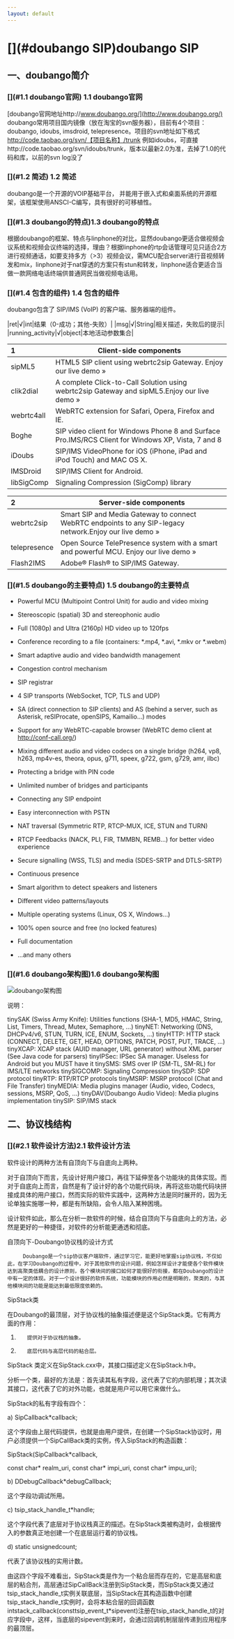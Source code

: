 ```yaml
---
layout: default
---
```


# [](#doubango SIP)doubango SIP

## [](#一、doubango简介)一、doubango简介

### [](#1.1 doubango官网) 1.1 doubango官网

[doubango官网地址http://www.doubango.org/](http://www.doubango.org/)
doubango常用项目国内镜像（放在淘宝的svn服务器），目前有4个项目：doubango, idoubs, imsdroid, telepresence。项目的svn地址如下格式
http://code.taobao.org/svn/【项目名称】/trunk
例如idoubs，可直接http://code.taobao.org/svn/idoubs/trunk，版本以最新2.0为准，去掉了1.0的代码和库，以前的svn log没了

### [](#1.2 简述) 1.2 简述
doubango是一个开源的VOIP基础平台， 并能用于嵌入式和桌面系统的开源框架，该框架使用ANSCI-C编写，具有很好的可移植性。

### [](#1.3 doubango的特点)1.3 doubango的特点
根据doubango的框架、特点与linphone的对比，显然doubango更适合做视频会议系统和视频会议终端的选择，理由？根据linphone的rtp会话管理可见只适合2方进行视频通话，如要支持多方（>3）视频会议，需MCU配合server进行音视频转发和mix，linphone对于nat穿透的方案只有stun和转发，linphone适合更适合当做一款网络电话终端供普通网民当做视频电话用。

### [](#1.4 包含的组件) 1.4 包含的组件
doubango包含了 SIP/IMS (VoIP) 的客户端、服务器端的组件。


|ret|√|int|结果（0-成功；其他-失败）|
|msg|√|String|相关描述，失败后的提示|
|running_activity|√|object|本地活动参数集合|

|1|Client-side components|
|:----- |----- |
|sipML5|HTML5 SIP client using webrtc2sip Gateway. Enjoy our live demo »|
|clik2dial|A complete Click-to-Call Solution using webrtc2sip Gateway and sipML5.Enjoy our live demo »|
|webrtc4all|WebRTC extension for Safari, Opera, Firefox and IE.|
|Boghe|SIP video client for Windows Phone 8 and Surface Pro.IMS/RCS Client for Windows XP, Vista, 7 and 8|
|iDoubs|SIP/IMS VideoPhone for iOS (iPhone, iPad and iPod Touch) and MAC OS X.|
|IMSDroid|SIP/IMS Client for Android.|
|libSigComp|Signaling Compression (SigComp) library|

|2|Server-side components|
|:----- |----- |
|webrtc2sip|Smart SIP and Media Gateway to connect WebRTC endpoints to any SIP-legacy network.Enjoy our live demo »|
|telepresence|Open Source TelePresence system with a smart and powerful MCU. Enjoy our live demo »|
|Flash2IMS|Adobe® Flash® to SIP/IMS Gateway.|
 

 

### [](#1.5 doubango的主要特点) 1.5 doubango的主要特点

* Powerful MCU (Multipoint Control Unit) for audio and video mixing
* Stereoscopic (spatial) 3D and stereophonic audio
* Full (1080p) and Ultra (2160p) HD video up to 120fps
* Conference recording to a file (containers: *.mp4, *.avi, *.mkv or *.webm)
* Smart adaptive audio and video bandwidth management
* Congestion control mechanism
* SIP registrar
* 4 SIP transports (WebSocket, TCP, TLS and UDP)
* SA (direct connection to SIP clients) and AS (behind a server, such as Asterisk, reSIProcate,
openSIPS, Kamailio…) modes
* Support for any WebRTC-capable browser (WebRTC demo client at http://conf-call.org/)
* Mixing different audio and video codecs on a single bridge (h264, vp8, h263, mp4v-es,
theora, opus, g711, speex, g722, gsm, g729, amr, ilbc)
* Protecting a bridge with PIN code

* Unlimited number of bridges and participants

* Connecting any SIP endpoint
* Easy interconnection with PSTN
* NAT traversal (Symmetric RTP, RTCP-MUX, ICE, STUN and TURN)
* RTCP Feedbacks (NACK, PLI, FIR, TMMBN, REMB…) for better video experience
* Secure signalling (WSS, TLS) and media (SDES-SRTP and DTLS-SRTP)
* Continuous presence
* Smart algorithm to detect speakers and listeners
* Different video patterns/layouts
* Multiple operating systems (Linux, OS X, Windows…)
* 100% open source and free (no locked features)
* Full documentation
* …and many others

### [](#1.6 doubango架构图)1.6 doubango架构图

![doubango架构图](assets/images/doubango/doubango_jiagou.png  "doubango架构图")

说明：

tinySAK (Swiss Army Knife): Utilities functions (SHA-1, MD5, HMAC, String, List, Timers, Thread, Mutex, Semaphore, ...)
tinyNET: Networking (DNS, DHCPv4/v6, STUN, TURN, ICE, ENUM, Sockets, ...)
tinyHTTP: HTTP stack (CONNECT, DELETE, GET, HEAD, OPTIONS, PATCH, POST, PUT, TRACE, ...)
tinyXCAP: XCAP stack (AUID manager, URL generator) without XML parser (See Java code for parsers)
tinyIPSec: IPSec SA manager. Useless for Android but you MUST have it
tinySMS: SMS over IP (SM-TL, SM-RL) for IMS/LTE networks
tinySIGCOMP: Signaling Compression
tinySDP: SDP protocol
tinyRTP: RTP/RTCP protocols
tinyMSRP: MSRP protocol (Chat and File Transfer)
tinyMEDIA: Media plugins manager (Audio, video, Codecs, sessions, MSRP, QoS, ...)
tinyDAV(Doubango Audio Video): Media plugins implementation
tinySIP: SIP/IMS stack


## [](#二、协议栈结构)二、协议栈结构

### [](#2.1 软件设计方法)2.1 软件设计方法

软件设计的两种方法有自顶向下与自底向上两种。

对于自顶向下而言，先设计好用户接口，再往下延伸至各个功能块的具体实现。而对于自底向上而言，自然是有了设计好的各个功能代码块，再将这些功能代码块拼接成具体的用户接口，然而实际的软件实践中，这两种方法是同时展开的，因为无论单独实施哪一种，都是有所缺陷，会令人陷入某种困境。

设计软件如此，那么在分析一款软件的时候，结合自顶向下与自底向上的方法，必然是更好的一种捷径，对软件的分析能更通透和彻底。

 
自顶向下-Doubango协议栈的设计方式

         Doubango是一个sip协议客户端软件，通过学习它，能更好地掌握sip协议栈，不仅如此，在学习Doubango的过程中，对于其他软件的设计问题，例如怎样设计才能使各个软件模块达到高聚类低耦合的设计原则，各个模块间的接口如何才能很好的衔接，都在Doubango的设计中有一定的体现。对于一个设计很好的软件系统，功能模块的作用必然是明晰的，聚类的，与其他模块间的功能是能达到最低限度依赖的。

 

SipStack类

在Doubango的最顶层，对于协议栈的抽象描述便是这个SipStack类。它有两方面的作用：

1)        提供对于协议栈的抽象。

2)        底层代码与高层代码的粘合层。

SipStack 类定义在SipStack.cxx中，其接口描述定义在SipStack.h中。

 

分析一个类，最好的方法是：首先读其私有字段，这代表了它的内部机理；其次读其接口，这代表了它的对外功能，也就是用户可以用它来做什么。

 

SipStack的私有字段有四个：

a)        SipCallback*callback;

这个字段由上层代码提供，也就是由用户提供，在创建一个SipStack协议时，用户必须提供一个SipCallBack类的实例，传入SipStack的构造函数：

SipStack(SipCallback*callback,

const char* realm_uri, const char* impi_uri, const char* impu_uri);

b)        DDebugCallback*debugCallback;

这个字段功调试所用。

c)        tsip_stack_handle_t*handle;

这个字段代表了底层对于协议栈真正的描述。在SipStack类被构造时，会根据传入的参数真正地创建一个在底层运行着的协议栈。

d)        static unsignedcount;

代表了该协议栈的实用计数。

 

由这四个字段不难看出，SipStack类是作为一个粘合层而存在的，它是高层和底层的粘合剂，高层通过SipCallBack注册到SipStack类，而SipStack类又通过tsip_stack_handle_t实例关联底层，当SipStack在其构造函数中创建tsip_stack_handle_t实例时，会将本粘合层的回调函数intstack_callback(consttsip_event_t*sipevent)注册在tsip_stack_handle_t的对应字段中，这样，当底层的sipevent到来时，会通过回调机制层层传递到应用程序的最顶层。
